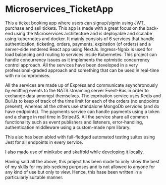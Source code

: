 # Microservices_TicketApp
This a ticket booking app where users can signup/signin using JWT, purchase and sell tickets. This app is made with a great focus on the back-end using
the Microservices architecture and is deployable and scalabe using kubernetes and docker. It mainly consists of 6 services that handle authentication, ticketing, orders, payments, expiration (of orders) and a server-side rendered React app using NextJs. Ingress-Ngnix is used for load balancing and routing to 
services inside Kubernetes. This project can handle concurrency issues as it implements the optmistic concurrency control approach. 
All the services have been developed in a very professional-graded approach and something that can be used in real-time with no compromises.

All the services are made up of Express and communicate asynchronously by emitting events to the NATS streaming server Event-Bus in order to exchange data 
amongst themselves. The expriration service uses Redis and BullJs to keep of track of the time limit for each of the orders (no endpoints present), whereas all
the others use standalone MongoDb services (and do have endpoints). The payments service can handle payments using a token and a charge in real time in StripeJS.
All the service share all common functionality such as event publishers and listeners, error-handling, authentication middleware using a custom-made npm library.

This also has been abled with full-fledged automated testing suites using Jest for all endpoints in every service.

I also made use of minikube and skaffold while developing it locally.



Having said all the above, this project has been made to only show the best of my skills for my job-seeking purposes and is not allowed to anyone for
any kind of use but only to view. Hence, this hase been written in a particularly suitable manner.


